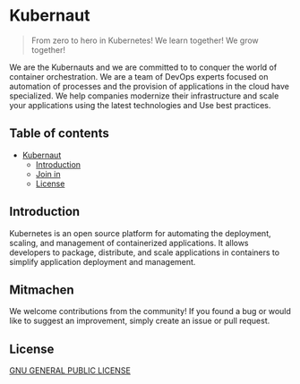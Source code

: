 # Kubernaut

> From zero to hero in Kubernetes!
> We learn together! We grow together!

We are the Kubernauts and we are committed to
to conquer the world of container orchestration.
We are a team of DevOps experts focused on automation
of processes and the provision of applications in the cloud
have specialized. We help companies modernize their infrastructure
and scale your applications using the latest technologies and
Use best practices.

## Table of contents

-   [Kubernaut](#kubernauten)
    -   [Introduction](#einleitung)
    -   [Join in](#mitmachen)
    -   [License](#lizenz)

## Introduction

Kubernetes is an open source platform for automating the deployment, scaling, and management of containerized applications.
It allows developers to package, distribute, and scale applications in containers to simplify application deployment and management.

## Mitmachen

We welcome contributions from the community! If you found a bug or would like to suggest an improvement, simply create an issue or pull request.

## License

[GNU GENERAL PUBLIC LICENSE](./LICENSE)
